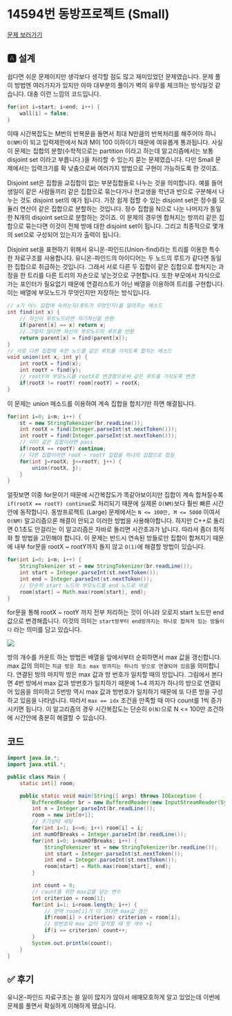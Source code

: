 # 14594번 동방프로젝트 (Small)
[문제 보러가기](https://www.acmicpc.net/problem/14594)

## 🅰 설계
쉽다면 쉬운 문제이지만 생각보다 생각할 점도 많고 재미있었던 문제였습니다.
문제 풀이 방법엔 여러가지가 있지만 아마 대부분의 풀이가 벽의 유무를
체크하는 방식일것 같습니다. 대충 이런 느낌의 코드입니다.
```java 
for(int i=start; i<end; i++) {
    wall[i] = false;
}
```
이때 시간복잡도는 M번의 반복문을 돌면서 최대 N만큼의 반복처리를 해주어야 하니 
`O(NM)`이 되고 입력제한에서 N과 M이 100 이하이기 때문에 여유롭게 통과됩니다.
사실 이 문제는 집합의 분할(수학적으로는 partition 이라고 하는데 알고리즘에서는
보통 disjoint set 이라고 부릅니다.)을 처리할 수 있는지 묻는 문제였습니다.
다만 Small 문제에서는 입력크기를 확 낮춤으로써 여러가지 방법으로 구현이 가능하도록
한 것이죠. 

Disjoint set은 집합을 교집합이 없는 부분집합들로 나누는 것을 의미합니다.
예를 들어 생일이 같은 사람들끼리 같은 집합으로 묶는다거나 전교생을 학년과 반으로
구분해서 나누는 것도 disjoint set의 예가 됩니다. 가장 쉽게 접할 수 있는 disjoint set은
정수를 모듈러 연산이 같은 집합으로 분할하는 것입니다. 정수 집합을 N으로 나눈 나머지가 
동일한 N개의 disjoint set으로 분할하는 것이죠. 이 문제의 경우엔 합쳐지는 방끼리 
같은 집합으로 묶는다면 이것이 전체 방에 대한 disjoint set이 됩니다. 
그리고 최종적으로 몇개의 set으로 구성되어 있는지가 출력이 됩니다.

Disjoint set을 표현하기 위해서 유니온-파인드(Union-find)라는 트리를 이용한
특수한 자료구조를 사용합니다. 유니온-파인드의 아이디어는 두 노드의 루트가 같다면
동일한 집합으로 취급하는 것입니다. 그래서 서로 다른 두 집합이 같은 집합으로 합쳐지는
과정을 한 트리를 다른 트리의 자손으로 넣는것으로 구현합니다. 또한 부모에서 자식으로 
가는 포인터가 필요없기 때문에 연결리스트가 아닌 배열을 이용하여 트리를 구현합니다.
이는 배열에 부모노드가 무엇인지만 저장하는 방식입니다.

```java 
// x가 어느 집합에 속하는지(루트가 무엇인지)를 알려주는 메소드
int find(int x) {
    // 자신이 루트노드라면 자기자신을 반환
    if(parent[x] == x) return x;
    // 그렇지 않다면 자신의 부모노드의 루트를 반환
    return parent[x] = find(parent[x]);
}
// 서로 다른 집합에 속한 노드를 같은 루트를 가지도록 합치는 메소드
void union(int x, int y) {
    int rootX = find(x);
    int rootY = find(y);
    // rootY의 부모노드를 rootX로 변경함으로써 같은 루트를 가지도록 변경
    if(rootX != rootY) room[rootY] = rootX;
}
```

이 문제는 union 메소드를 이용하여 계속 집합을 합치기만 하면 해결됩니다.

```java 
for(int i=0; i<m; i++) {
    st = new StringTokenizer(br.readLine());
    int rootX = find(Integer.parseInt(st.nextToken()));
    int rootY = find(Integer.parseInt(st.nextToken()));
    // 이미 같은 집합이라면 pass
    if(rootX == rootY) continue;
    // 다른 집합이라면 rooX ~ rootY 집합을 하나의 집합으로 합침
    for(int j=rootX; j<=rootY; j++) {
        union(rootX, j);
    }
}
```

얼핏보면 이중 for문이기 때문에 시간복잡도가 똑같아보이지만 집합이 계속 합쳐질수록
`if(rootX == rootY) continue`로 처리되기 때문에 실제론 `O(NM)`보다 훨씬 빠른 시간안에
동작합니다. 동방프로젝트 (Large) 문제에서는 `N <= 100만, M <= 5000` 이여서 `O(NM)`
알고리즘으론 해결이 안되고 이러한 방법을 사용해야합니다.
하지만 C++로 돌리면 0.1초도 안걸리는 이 알고리즘은 자바로 돌리면 시간초과가 납니다.
따라서 좀더 최적화 할 방법을 고민해야 합니다. 이 문제는 반드시 연속된 방들로만 집합이
합쳐지기 때문에 내부 for문을 rootX ~ rootY까지 돌지 않고 `O(1)`에 해결할 방법이 있습니다.

```java 
for(int i=0; i<m; i++) {
    StringTokenizer st = new StringTokenizer(br.readLine());
    int start = Integer.parseInt(st.nextToken());
    int end = Integer.parseInt(st.nextToken());
    // 단순히 start 노드의 부모노드를 end 노드로 바꿈
    room[start] = Math.max(room[start], end);
}
```

for문을 통해 rootX ~ rootY 까지 전부 처리하는 것이 아니라 오로지 start 노드만 end 값으로
변경해줍니다. 이것의 의미는 `start방부터 end방까지는 하나로 합쳐져 있는 방들이다`
라는 의미를 담고 있습니다.

![](./figure/1.png)

방의 개수를 카운트 하는 방법은 배열을 앞에서부터 순회하면서 max 값을 갱신합니다.
max 값의 의미는 `지금 방은 최소 max 방까지는 하나의 방으로 연결되어 있음`을 의미합니다.
연결된 방의 마지막 방은 max 값과 방 번호가 일치할 때의 방입니다. 그림에서 본다면
4번 방에서 max 값과 방번호가 일치하기 때문에 1~4 까지가 하나의 방으로 연결되어 있음을
의미하고 5번방 역시 max 값과 방번호가 일치하기 때문에 또 다른 방을 구성하고 있음을
나타냅니다. 따라서 `max == idx` 조건을 만족할 때 마다 count를 1씩 증가시키면 됩니다.
이 알고리즘의 경우 시간복잡도는 단순히 `O(N)`으로 N <= 100만 조건하에 시간안에 충분히
해결할 수 있습니다.

## 코드
```java
import java.io.*;
import java.util.*;

public class Main {
    static int[] room;

    public static void main(String[] args) throws IOException {
        BufferedReader br = new BufferedReader(new InputStreamReader(System.in));
        int n = Integer.parseInt(br.readLine());
        room = new int[n+1];
        // 초기상태 세팅 
        for(int i=1; i<=n; i++) room[i] = i;
        int numOfBreaks = Integer.parseInt(br.readLine());
        for(int i=0; i<numOfBreaks; i++) {
            StringTokenizer st = new StringTokenizer(br.readLine());
            int start = Integer.parseInt(st.nextToken());
            int end = Integer.parseInt(st.nextToken());
            room[start] = Math.max(room[start], end);
        }

        int count = 0;
        // count를 위한 max값을 담는 변수
        int criterion = room[1];
        for(int i=1; i<room.length; i++) {
            // 만약 room[i]가 더 크다면 max값 갱신
            if(room[i] > criterion) criterion = room[i];
            // 방번호와 max 값이 일치할 때 방 개수 +1
            if(i == criterion) count++;
        }
        System.out.println(count);
    }
}
```

## ✅ 후기
유니온-파인드 자료구조는 쓸 일이 많지가 않아서 애매모호하게 알고 있었는데 이번에
문제를 풀면서 확실하게 이해하게 됐습니다.